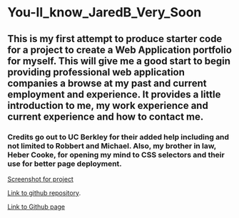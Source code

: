 # You-ll_know_JaredB_Very_Soon

## This is my first attempt to produce starter code for a project to create a Web Application portfolio for myself. This will give me a good start to begin providing professional web application companies a browse at my past and current employment and experience. It provides a little introduction to me, my work experience and current experience and how to contact me.

### Credits go out to UC Berkley for their added help including and not limited to Robbert and Michael. Also, my brother in law, Heber Cooke, for opening my mind to CSS selectors and their use for better page deployment.

[Screenshot for project]()

[Link to github repository](https://github.com/jayrodbutray/challenge_1_webrevamp).

[Link to Github page](https://jayrodbutray.github.io/challenge_1_webrevamp) 


